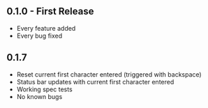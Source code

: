 ## 0.1.0 - First Release
* Every feature added
* Every bug fixed

## 0.1.7
* Reset current first character entered (triggered with backspace)
* Status bar updates with current first character entered
* Working spec tests
* No known bugs
